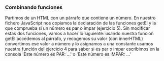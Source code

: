 ### Combinando funciones
Partimos de un HTML con un párrafo que contiene un número. 
En nuestro fichero JavaScript nos copiamos la declaración de las funciones getEl y la que comprueba si un número es par o impar (ejercicio 5).
Sin modificar estas dos funciones, vamos a hacer lo siguiente:
usando nuestra función getEl accedemos al párrafo, y recogemos su valor (con innerHTML)
convertimos ese valor a número y lo asignamos a una constante
usamos nuestra función del ejercicio 4 para saber si es par o impar
escribimos en la consola 'Este número es PAR: ...' o 'Este número es IMPAR: ...'